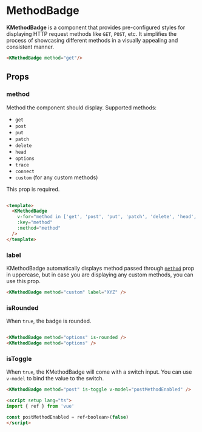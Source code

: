 # MethodBadge

**KMethodBadge** is a component that provides pre-configured styles for displaying HTTP request methods like `GET`, `POST`, etc. It simplifies the process of showcasing different methods in a visually appealing and consistent manner.

<KMethodBadge method="get"/>

```html
<KMethodBadge method="get"/>
```

## Props

### method

Method the component should display. Supported methods:

- `get`
- `post` 
- `put` 
- `patch`
- `delete`
- `head`
- `options`
- `trace`
- `connect`
- `custom` (for any custom methods)

This prop is required.

<div class="methods-container">
  <KMethodBadge
    v-for="method in ['get', 'post', 'put', 'patch', 'delete', 'head', 'options', 'trace', 'connect', 'custom']" :key="method" 
    :method="method"
  />
</div>

```html
<template>
  <KMethodBadge 
    v-for="method in ['get', 'post', 'put', 'patch', 'delete', 'head', 'options', 'trace', 'connect', 'custom']"
    :key="method" 
    :method="method" 
  />
</template>
```

### label

KMethodBadge automatically displays method passed through [`method`](#method-1) prop in uppercase, but in case you are displaying any custom methods, you can use this prop.

<KMethodBadge method="custom" label="XYZ" />

```html
<KMethodBadge method="custom" label="XYZ" />
```

### isRounded

When `true`, the badge is rounded.

<div class="methods-container">
  <KMethodBadge method="options" is-rounded />
  <KMethodBadge method="options" />
</div>

```html
<KMethodBadge method="options" is-rounded />
<KMethodBadge method="options" />
```
### isToggle

When `true`, the KMethodBadge will come with a switch input. You can use `v-model` to bind the value to the switch.

<KCard>
  <template #body>
    <div class="vertical-spacing">Post method enabled: {{ toggleValue }}</div>
    <KMethodBadge method="post" is-toggle v-model="toggleValue" />
  </template>
</KCard>

```html
<KMethodBadge method="post" is-toggle v-model="postMethodEnabled" />

<script setup lang="ts">
import { ref } from 'vue'

const postMethodEnabled = ref<boolean>(false)
</script>
```

<script setup lang="ts">
import { ref } from 'vue'

const toggleValue = ref<boolean>(false)
</script>

<style lang="scss">
.methods-container {
  display: flex;
  gap: 10px;
  flex-wrap: wrap;
}
</style>
